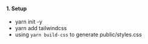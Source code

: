 #### 1. Setup

- yarn init -y
- yarn add tailwindcss
- using `yarn build-css` to generate public/styles.css

